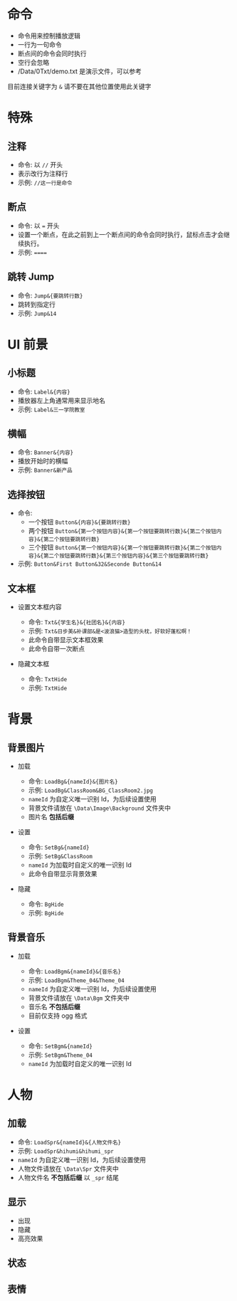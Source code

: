 # 命令

- 命令用来控制播放逻辑
- 一行为一句命令
- 断点间的命令会同时执行
- 空行会忽略
- /Data/0Txt/demo.txt 是演示文件，可以参考

目前连接关键字为 `&`
请不要在其他位置使用此关键字

# 特殊

## 注释

- 命令: 以 `//` 开头
- 表示改行为注释行
- 示例: `//这一行是命令`

## 断点

- 命令: 以 `=` 开头
- 设置一个断点，在此之前到上一个断点间的命令会同时执行，鼠标点击才会继续执行。
- 示例: `====`

## 跳转 Jump

- 命令: `Jump&{要跳转行数}`
- 跳转到指定行
- 示例: `Jump&14`

# UI 前景

## 小标题

- 命令: `Label&{内容}`
- 播放器左上角通常用来显示地名
- 示例: `Label&三一学院教室`

## 横幅

- 命令: `Banner&{内容}`
- 播放开始时的横幅
- 示例: `Banner&新产品`

## 选择按钮

- 命令:
  - 一个按钮 `Button&{内容}&{要跳转行数}`
  - 两个按钮 `Button&{第一个按钮内容}&{第一个按钮要跳转行数}&{第二个按钮内容}&{第二个按钮要跳转行数}`
  - 三个按钮 `Button&{第一个按钮内容}&{第一个按钮要跳转行数}&{第二个按钮内容}&{第二个按钮要跳转行数}&{第三个按钮内容}&{第三个按钮要跳转行数}`
- 示例: `Button&First Button&32&Seconde Button&14`

## 文本框

- 设置文本框内容

  - 命令: `Txt&{学生名}&{社团名}&{内容}`
  - 示例: `Txt&日步美&补课部&是<波浪猫>造型的头枕，好软好蓬松啊！`
  - 此命令自带显示文本框效果
  - 此命令自带一次断点

- 隐藏文本框
  - 命令: `TxtHide`
  - 示例: `TxtHide`

# 背景

## 背景图片

- 加载

  - 命令: `LoadBg&{nameId}&{图片名}`
  - 示例: `LoadBg&ClassRoom&BG_ClassRoom2.jpg`
  - `nameId` 为自定义唯一识别 Id，为后续设置使用
  - 背景文件请放在 `\Data\Image\Background` 文件夹中
  - 图片名 **包括后缀**

- 设置

  - 命令: `SetBg&{nameId}`
  - 示例: `SetBg&ClassRoom`
  - `nameId` 为加载时自定义的唯一识别 Id
  - 此命令自带显示背景效果

- 隐藏
  - 命令: `BgHide`
  - 示例: `BgHide`

## 背景音乐

- 加载

  - 命令: `LoadBgm&{nameId}&{音乐名}`
  - 示例: `LoadBgm&Theme_04&Theme_04`
  - `nameId` 为自定义唯一识别 Id，为后续设置使用
  - 背景文件请放在 `\Data\Bgm` 文件夹中
  - 音乐名 **不包括后缀**
  - 目前仅支持 ogg 格式

- 设置
  - 命令: `SetBgm&{nameId}`
  - 示例: `SetBgm&Theme_04`
  - `nameId` 为加载时自定义的唯一识别 Id

# 人物

## 加载
  - 命令: `LoadSpr&{nameId}&{人物文件名}`
  - 示例: `LoadSpr&hihumi&hihumi_spr`
  - `nameId` 为自定义唯一识别 Id，为后续设置使用
  - 人物文件请放在 `\Data\Spr` 文件夹中
  - 人物文件名 **不包括后缀** 以 `_spr` 结尾

## 显示

- 出现
- 隐藏
- 高亮效果

## 状态

## 表情